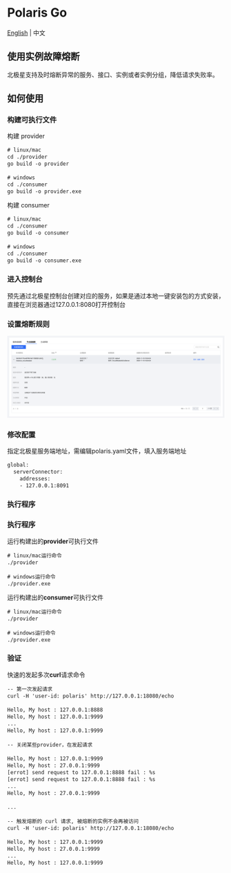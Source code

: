 # Polaris Go

[English](./README.md) | 中文

## 使用实例故障熔断

北极星支持及时熔断异常的服务、接口、实例或者实例分组，降低请求失败率。
## 如何使用

### 构建可执行文件

构建 provider

```
# linux/mac
cd ./provider
go build -o provider

# windows
cd ./consumer
go build -o provider.exe
```

构建 consumer

```
# linux/mac
cd ./consumer
go build -o consumer

# windows
cd ./consumer
go build -o consumer.exe
```
### 进入控制台

预先通过北极星控制台创建对应的服务，如果是通过本地一键安装包的方式安装，直接在浏览器通过127.0.0.1:8080打开控制台

### 设置熔断规则

![create_circuitbreaker](./image/create_circuitbreaker.png)

### 修改配置

指定北极星服务端地址，需编辑polaris.yaml文件，填入服务端地址

```
global:
  serverConnector:
    addresses:
    - 127.0.0.1:8091
```

### 执行程序

### 执行程序

运行构建出的**provider**可执行文件

```
# linux/mac运行命令
./provider

# windows运行命令
./provider.exe
```

运行构建出的**consumer**可执行文件

```
# linux/mac运行命令
./provider

# windows运行命令
./provider.exe
```

### 验证

快速的发起多次**curl**请求命令

```
-- 第一次发起请求
curl -H 'user-id: polaris' http://127.0.0.1:18080/echo

Hello, My host : 127.0.0.1:8888
Hello, My host : 127.0.0.1:9999
...
Hello, My host : 127.0.0.1:9999

-- 关闭某些provider，在发起请求

Hello, My host : 127.0.0.1:9999
Hello, My host : 27.0.0.1:9999
[errot] send request to 127.0.0.1:8888 fail : %s
[errot] send request to 127.0.0.1:8888 fail : %s
...
Hello, My host : 27.0.0.1:9999

...

-- 触发熔断的 curl 请求, 被熔断的实例不会再被访问
curl -H 'user-id: polaris' http://127.0.0.1:18080/echo

Hello, My host : 127.0.0.1:9999
Hello, My host : 27.0.0.1:9999
...
Hello, My host : 127.0.0.1:9999
```